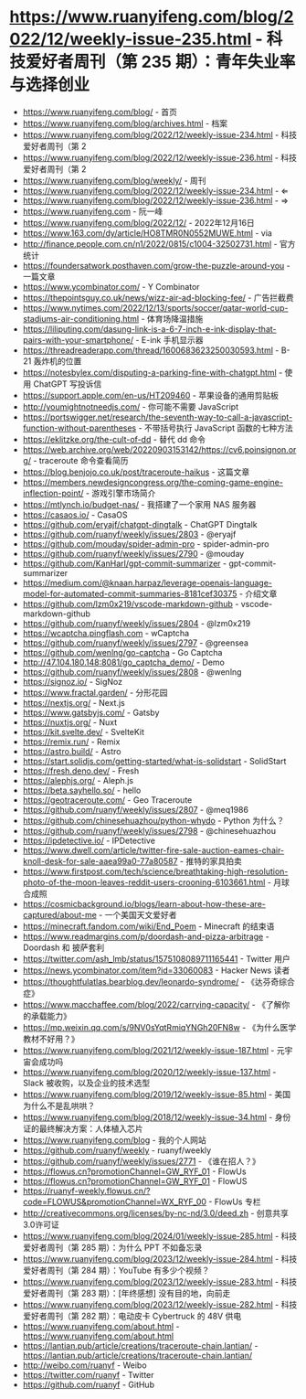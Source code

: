 # https://www.ruanyifeng.com/blog/2022/12/weekly-issue-235.html - 科技爱好者周刊（第 235 期）：青年失业率与选择创业

- https://www.ruanyifeng.com/blog/ - 首页
- https://www.ruanyifeng.com/blog/archives.html - 档案
- https://www.ruanyifeng.com/blog/2022/12/weekly-issue-234.html - 科技爱好者周刊（第 2
- https://www.ruanyifeng.com/blog/2022/12/weekly-issue-236.html - 科技爱好者周刊（第 2
- https://www.ruanyifeng.com/blog/weekly/ - 周刊
- https://www.ruanyifeng.com/blog/2022/12/weekly-issue-234.html - ⇐
- https://www.ruanyifeng.com/blog/2022/12/weekly-issue-236.html - ⇒
- https://www.ruanyifeng.com - 阮一峰
- https://www.ruanyifeng.com/blog/2022/12/ - 2022年12月16日
- https://www.163.com/dy/article/HO8TMR0N0552MUWE.html - via
- http://finance.people.com.cn/n1/2022/0815/c1004-32502731.html - 官方统计
- https://foundersatwork.posthaven.com/grow-the-puzzle-around-you - 一篇文章
- https://www.ycombinator.com/ - Y Combinator
- https://thepointsguy.co.uk/news/wizz-air-ad-blocking-fee/ - 广告拦截费
- https://www.nytimes.com/2022/12/13/sports/soccer/qatar-world-cup-stadiums-air-conditioning.html - 体育场降温措施
- https://liliputing.com/dasung-link-is-a-6-7-inch-e-ink-display-that-pairs-with-your-smartphone/ - E-ink 手机显示器
- https://threadreaderapp.com/thread/1600683623250030593.html - B-21 轰炸机的位置
- https://notesbylex.com/disputing-a-parking-fine-with-chatgpt.html - 使用 ChatGPT 写投诉信
- https://support.apple.com/en-us/HT209460 - 苹果设备的通用剪贴板
- http://youmightnotneedjs.com/ - 你可能不需要 JavaScript
- https://portswigger.net/research/the-seventh-way-to-call-a-javascript-function-without-parentheses - 不带括号执行 JavaScript 函数的七种方法
- https://eklitzke.org/the-cult-of-dd - 替代 dd 命令
- https://web.archive.org/web/20220903153142/https://cv6.poinsignon.org/ - traceroute 命令查看简历
- https://blog.benjojo.co.uk/post/traceroute-haikus - 这篇文章
- https://members.newdesigncongress.org/the-coming-game-engine-inflection-point/ - 游戏引擎市场简介
- https://mtlynch.io/budget-nas/ - 我搭建了一个家用 NAS 服务器
- https://casaos.io/ - CasaOS
- https://github.com/eryajf/chatgpt-dingtalk - ChatGPT Dingtalk
- https://github.com/ruanyf/weekly/issues/2803 - @eryajf
- https://github.com/mouday/spider-admin-pro - spider-admin-pro
- https://github.com/ruanyf/weekly/issues/2790 - @mouday
- https://github.com/KanHarI/gpt-commit-summarizer - gpt-commit-summarizer
- https://medium.com/@knaan.harpaz/leverage-openais-language-model-for-automated-commit-summaries-8181cef30375 - 介绍文章
- https://github.com/lzm0x219/vscode-markdown-github - vscode-markdown-github
- https://github.com/ruanyf/weekly/issues/2804 - @lzm0x219
- https://wcaptcha.pingflash.com - wCaptcha
- https://github.com/ruanyf/weekly/issues/2797 - @greensea
- https://github.com/wenlng/go-captcha - Go Captcha
- http://47.104.180.148:8081/go_captcha_demo/ - Demo
- https://github.com/ruanyf/weekly/issues/2808 - @wenlng
- https://signoz.io/ - SigNoz
- https://www.fractal.garden/ - 分形花园
- https://nextjs.org/ - Next.js
- https://www.gatsbyjs.com/ - Gatsby
- https://nuxtjs.org/ - Nuxt
- https://kit.svelte.dev/ - SvelteKit
- https://remix.run/ - Remix
- https://astro.build/ - Astro
- https://start.solidjs.com/getting-started/what-is-solidstart - SolidStart
- https://fresh.deno.dev/ - Fresh
- https://alephjs.org/ - Aleph.js
- https://beta.sayhello.so/ - hello
- https://geotraceroute.com/ - Geo Traceroute
- https://github.com/ruanyf/weekly/issues/2807 - @meq1986
- https://github.com/chinesehuazhou/python-whydo - Python 为什么？
- https://github.com/ruanyf/weekly/issues/2798 - @chinesehuazhou
- https://ipdetective.io/ - IPDetective
- https://www.dwell.com/article/twitter-fire-sale-auction-eames-chair-knoll-desk-for-sale-aaea99a0-77a80587 - 推特的家具拍卖
- https://www.firstpost.com/tech/science/breathtaking-high-resolution-photo-of-the-moon-leaves-reddit-users-crooning-6103661.html - 月球合成照
- https://cosmicbackground.io/blogs/learn-about-how-these-are-captured/about-me - 一个美国天文爱好者
- https://minecraft.fandom.com/wiki/End_Poem - Minecraft 的结束语
- https://www.readmargins.com/p/doordash-and-pizza-arbitrage - Doordash 和 披萨套利
- https://twitter.com/ash_lmb/status/1575108089711165441 - Twitter 用户
- https://news.ycombinator.com/item?id=33060083 - Hacker News 读者
- https://thoughtfulatlas.bearblog.dev/leonardo-syndrome/ - 《达芬奇综合症》
- https://www.macchaffee.com/blog/2022/carrying-capacity/ - 《了解你的承载能力》
- https://mp.weixin.qq.com/s/9NV0sYqtRmiqYNGh20FN8w - 《为什么医学教材不好用？》
- https://www.ruanyifeng.com/blog/2021/12/weekly-issue-187.html - 元宇宙会成功吗
- https://www.ruanyifeng.com/blog/2020/12/weekly-issue-137.html - Slack 被收购，以及企业的技术选型
- https://www.ruanyifeng.com/blog/2019/12/weekly-issue-85.html - 美国为什么不是乱哄哄？
- https://www.ruanyifeng.com/blog/2018/12/weekly-issue-34.html - 身份证的最终解决方案：人体植入芯片
- https://www.ruanyifeng.com/blog - 我的个人网站
- https://github.com/ruanyf/weekly - ruanyf/weekly
- https://github.com/ruanyf/weekly/issues/2771 - 《谁在招人？》
- https://flowus.cn?promotionChannel=GW_RYF_01 - FlowUs
- https://flowus.cn?promotionChannel=GW_RYF_01 - FlowUS
- https://ruanyf-weekly.flowus.cn/?code=FLOWUS&promotionChannel=WX_RYF_00 - FlowUs 专栏
- http://creativecommons.org/licenses/by-nc-nd/3.0/deed.zh - 创意共享3.0许可证
- https://www.ruanyifeng.com/blog/2024/01/weekly-issue-285.html - 科技爱好者周刊（第 285 期）：为什么 PPT 不如备忘录
- https://www.ruanyifeng.com/blog/2023/12/weekly-issue-284.html - 科技爱好者周刊（第 284 期）：YouTube 有多少个视频？
- https://www.ruanyifeng.com/blog/2023/12/weekly-issue-283.html - 科技爱好者周刊（第 283 期）：[年终感想] 没有目的地，向前走
- https://www.ruanyifeng.com/blog/2023/12/weekly-issue-282.html - 科技爱好者周刊（第 282 期）：电动皮卡 Cybertruck 的 48V 供电
- https://www.ruanyifeng.com/about.html - https://www.ruanyifeng.com/about.html
- https://lantian.pub/article/creations/traceroute-chain.lantian/ - https://lantian.pub/article/creations/traceroute-chain.lantian/
- http://weibo.com/ruanyf - Weibo
- https://twitter.com/ruanyf - Twitter
- https://github.com/ruanyf - GitHub